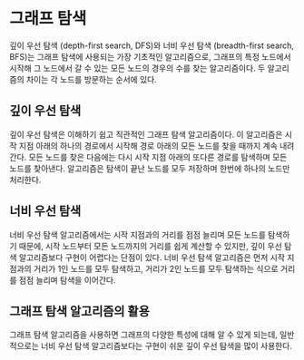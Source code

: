 # 그래프 탐색

깊이 우선 탐색 (depth-first search, DFS)와 너비 우선 탐색 (breadth-first search, BFS)는 그래프 탐색에 사용되는 가장 
기초적인 알고리즘으로, 그래프의 특정 노드에서 시작해 그 노드에서 갈 수 있는 모든 노드의 경우의 수를 찾는 알고리즘이다.
두 알고리즘의 차이는 각 노드를 방문하는 순서에 있다.

## 깊이 우선 탐색

깊이 우선 탐색은 이해하기 쉽고 직관적인 그래프 탐색 알고리즘이다. 이 알고리즘은 시작 지점 아래의 하나의 경로에서 시작해
경로 아래의 모든 노드를 찾을 때까지 계속 내려간다. 모든 노드를 찾은 다음에는 다시 시작 지점 아래의 또다른 경로를 탐색하며
모든 노드를 찾아낸다. 알고리즘은 탐색이 끝난 노드를 모두 저장하며 한번에 하나의 노드만 처리한다.

## 너비 우선 탐색

너비 우선 탐색 알고리즘에서는 시작 지점과의 거리를 점점 늘리며 모든 노드를 탐색하기 때문에, 시작 노드부터 모든 노드까지의
거리를 쉽게 계산할 수 있지만, 깊이 우선 탐색 알고리즘보다 구현이 어렵다는 단점이 있다. 너비 우선 탐색 알고리즘은 먼저 
시작 지점과의 거리가 1인 노드를 모두 탐색하고, 거리가 2인 노드를 모두 탐색하는 식으로 거리를 점점 늘리며 탐색을 이어간다.

## 그래프 탐색 알고리즘의 활용

그래프 탐색 알고리즘을 사용하면 그래프의 다양한 특성에 대해 알 수 있게 되는데, 일반적으로는 너비 우선 탐색 알고리즘보다는
구현이 쉬운 깊이 우선 탐색을 많이 사용한다.